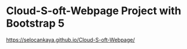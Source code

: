 # Cloud-S-oft-Webpage Project with Bootstrap 5

https://selocankaya.github.io/Cloud-S-oft-Webpage/


